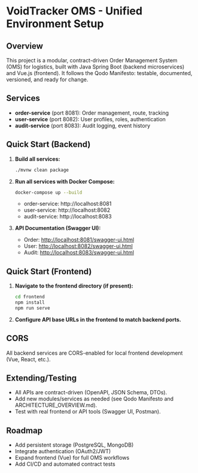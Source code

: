 # VoidTracker OMS - Unified Environment Setup

## Overview
This project is a modular, contract-driven Order Management System (OMS) for logistics, built with Java Spring Boot (backend microservices) and Vue.js (frontend). It follows the Qodo Manifesto: testable, documented, versioned, and ready for change.

## Services
- **order-service** (port 8081): Order management, route, tracking
- **user-service** (port 8082): User profiles, roles, authentication
- **audit-service** (port 8083): Audit logging, event history

## Quick Start (Backend)
1. **Build all services:**
   ```sh
   ./mvnw clean package
   ```
2. **Run all services with Docker Compose:**
   ```sh
   docker-compose up --build
   ```
   - order-service: http://localhost:8081
   - user-service: http://localhost:8082
   - audit-service: http://localhost:8083

3. **API Documentation (Swagger UI):**
   - Order: [http://localhost:8081/swagger-ui.html](http://localhost:8081/swagger-ui.html)
   - User: [http://localhost:8082/swagger-ui.html](http://localhost:8082/swagger-ui.html)
   - Audit: [http://localhost:8083/swagger-ui.html](http://localhost:8083/swagger-ui.html)

## Quick Start (Frontend)
1. **Navigate to the frontend directory (if present):**
   ```sh
   cd frontend
   npm install
   npm run serve
   ```
2. **Configure API base URLs in the frontend to match backend ports.**

## CORS
All backend services are CORS-enabled for local frontend development (Vue, React, etc.).

## Extending/Testing
- All APIs are contract-driven (OpenAPI, JSON Schema, DTOs).
- Add new modules/services as needed (see Qodo Manifesto and ARCHITECTURE_OVERVIEW.md).
- Test with real frontend or API tools (Swagger UI, Postman).

## Roadmap
- Add persistent storage (PostgreSQL, MongoDB)
- Integrate authentication (OAuth2/JWT)
- Expand frontend (Vue) for full OMS workflows
- Add CI/CD and automated contract tests
